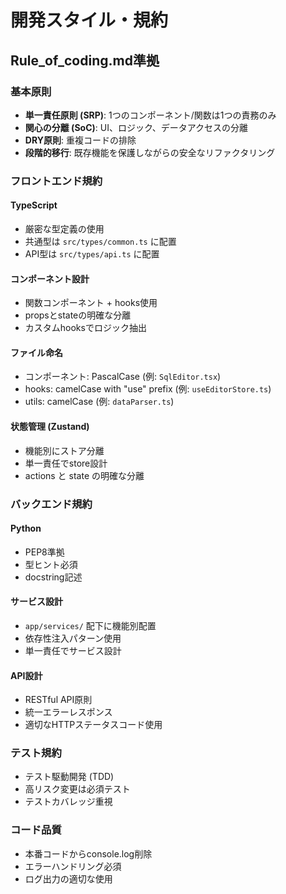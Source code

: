 # 開発スタイル・規約

## Rule_of_coding.md準拠

### 基本原則
- **単一責任原則 (SRP)**: 1つのコンポーネント/関数は1つの責務のみ
- **関心の分離 (SoC)**: UI、ロジック、データアクセスの分離
- **DRY原則**: 重複コードの排除
- **段階的移行**: 既存機能を保護しながらの安全なリファクタリング

### フロントエンド規約

#### TypeScript
- 厳密な型定義の使用
- 共通型は `src/types/common.ts` に配置
- API型は `src/types/api.ts` に配置

#### コンポーネント設計
- 関数コンポーネント + hooks使用
- propsとstateの明確な分離
- カスタムhooksでロジック抽出

#### ファイル命名
- コンポーネント: PascalCase (例: `SqlEditor.tsx`)
- hooks: camelCase with "use" prefix (例: `useEditorStore.ts`)
- utils: camelCase (例: `dataParser.ts`)

#### 状態管理 (Zustand)
- 機能別にストア分離
- 単一責任でstore設計
- actions と state の明確な分離

### バックエンド規約

#### Python
- PEP8準拠
- 型ヒント必須
- docstring記述

#### サービス設計
- `app/services/` 配下に機能別配置
- 依存性注入パターン使用
- 単一責任でサービス設計

#### API設計
- RESTful API原則
- 統一エラーレスポンス
- 適切なHTTPステータスコード使用

### テスト規約
- テスト駆動開発 (TDD)
- 高リスク変更は必須テスト
- テストカバレッジ重視

### コード品質
- 本番コードからconsole.log削除
- エラーハンドリング必須
- ログ出力の適切な使用